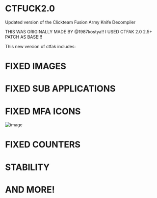 # CTFUCK2.0
Updated version of the Clickteam Fusion Army Knife Decompiler

THIS WAS ORIGINALLY MADE BY @1987kostya!! I USED CTFAK 2.0 2.5+ PATCH AS BASE!!!


This new version of ctfak includes:
# FIXED IMAGES
# FIXED SUB APPLICATIONS
# FIXED MFA ICONS

![image](https://user-images.githubusercontent.com/99680432/190884391-14d2f35a-28a8-4a81-a304-3afe915fe082.png)

# FIXED COUNTERS
# STABILITY
# AND MORE!
